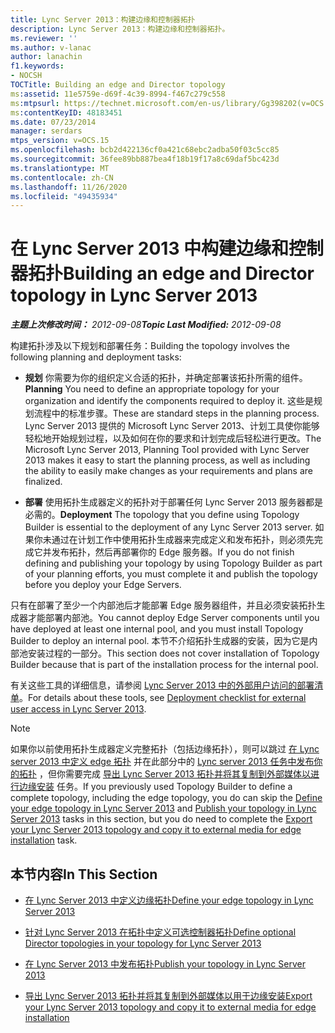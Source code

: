 ```yaml
---
title: Lync Server 2013：构建边缘和控制器拓扑
description: Lync Server 2013：构建边缘和控制器拓扑。
ms.reviewer: ''
ms.author: v-lanac
author: lanachin
f1.keywords:
- NOCSH
TOCTitle: Building an edge and Director topology
ms:assetid: 11e5759e-d69f-4c39-8994-f467c279c558
ms:mtpsurl: https://technet.microsoft.com/en-us/library/Gg398202(v=OCS.15)
ms:contentKeyID: 48183451
ms.date: 07/23/2014
manager: serdars
mtps_version: v=OCS.15
ms.openlocfilehash: bcb2d422136cf0a421c68ebc2adba50f03c5cc85
ms.sourcegitcommit: 36fee89bb887bea4f18b19f17a8c69daf5bc423d
ms.translationtype: MT
ms.contentlocale: zh-CN
ms.lasthandoff: 11/26/2020
ms.locfileid: "49435934"
---
```

# <a name="building-an-edge-and-director-topology-in-lync-server-2013"></a><span data-ttu-id="af046-103">在 Lync Server 2013 中构建边缘和控制器拓扑</span><span class="sxs-lookup"><span data-stu-id="af046-103">Building an edge and Director topology in Lync Server 2013</span></span>

<div data-xmlns="http://www.w3.org/1999/xhtml">

<div class="topic" data-xmlns="http://www.w3.org/1999/xhtml" data-msxsl="urn:schemas-microsoft-com:xslt" data-cs="https://msdn.microsoft.com/">

<div data-asp="https://msdn2.microsoft.com/asp">



</div>

<div id="mainSection">

<div id="mainBody"><span data-ttu-id="af046-104">

<span> </span></span><span class="sxs-lookup"><span data-stu-id="af046-104">

<span> </span></span></span>

<span data-ttu-id="af046-105">_**主题上次修改时间：** 2012-09-08_</span><span class="sxs-lookup"><span data-stu-id="af046-105">_**Topic Last Modified:** 2012-09-08_</span></span>

<span data-ttu-id="af046-106">构建拓扑涉及以下规划和部署任务：</span><span class="sxs-lookup"><span data-stu-id="af046-106">Building the topology involves the following planning and deployment tasks:</span></span>

  - <span data-ttu-id="af046-107">**规划**   你需要为你的组织定义合适的拓扑，并确定部署该拓扑所需的组件。</span><span class="sxs-lookup"><span data-stu-id="af046-107">**Planning**   You need to define an appropriate topology for your organization and identify the components required to deploy it.</span></span> <span data-ttu-id="af046-108">这些是规划流程中的标准步骤。</span><span class="sxs-lookup"><span data-stu-id="af046-108">These are standard steps in the planning process.</span></span> <span data-ttu-id="af046-109">Lync Server 2013 提供的 Microsoft Lync Server 2013、计划工具使你能够轻松地开始规划过程，以及如何在你的要求和计划完成后轻松进行更改。</span><span class="sxs-lookup"><span data-stu-id="af046-109">The Microsoft Lync Server 2013, Planning Tool provided with Lync Server 2013 makes it easy to start the planning process, as well as including the ability to easily make changes as your requirements and plans are finalized.</span></span>

  - <span data-ttu-id="af046-110">**部署**   使用拓扑生成器定义的拓扑对于部署任何 Lync Server 2013 服务器都是必需的。</span><span class="sxs-lookup"><span data-stu-id="af046-110">**Deployment**   The topology that you define using Topology Builder is essential to the deployment of any Lync Server 2013 server.</span></span> <span data-ttu-id="af046-111">如果你未通过在计划工作中使用拓扑生成器来完成定义和发布拓扑，则必须先完成它并发布拓扑，然后再部署你的 Edge 服务器。</span><span class="sxs-lookup"><span data-stu-id="af046-111">If you do not finish defining and publishing your topology by using Topology Builder as part of your planning efforts, you must complete it and publish the topology before you deploy your Edge Servers.</span></span>

<span data-ttu-id="af046-112">只有在部署了至少一个内部池后才能部署 Edge 服务器组件，并且必须安装拓扑生成器才能部署内部池。</span><span class="sxs-lookup"><span data-stu-id="af046-112">You cannot deploy Edge Server components until you have deployed at least one internal pool, and you must install Topology Builder to deploy an internal pool.</span></span> <span data-ttu-id="af046-113">本节不介绍拓扑生成器的安装，因为它是内部池安装过程的一部分。</span><span class="sxs-lookup"><span data-stu-id="af046-113">This section does not cover installation of Topology Builder because that is part of the installation process for the internal pool.</span></span>

<span data-ttu-id="af046-114">有关这些工具的详细信息，请参阅 [Lync Server 2013 中的外部用户访问的部署清单](lync-server-2013-deployment-checklist-for-external-user-access.md)。</span><span class="sxs-lookup"><span data-stu-id="af046-114">For details about these tools, see [Deployment checklist for external user access in Lync Server 2013](lync-server-2013-deployment-checklist-for-external-user-access.md).</span></span>

<div>


> [!NOTE]  
> <span data-ttu-id="af046-115">如果你以前使用拓扑生成器定义完整拓扑（包括边缘拓扑），则可以跳过 <A href="lync-server-2013-define-your-edge-topology.md">在 Lync server 2013 中定义 edge 拓扑</A> 并在此部分中的 <A href="lync-server-2013-publish-your-topology.md">Lync server 2013 任务中发布你的拓扑</A> ，但你需要完成 <A href="lync-server-2013-export-your-topology-and-copy-it-to-external-media-for-edge-installation.md">导出 Lync Server 2013 拓扑并将其复制到外部媒体以进行边缘安装</A> 任务。</span><span class="sxs-lookup"><span data-stu-id="af046-115">If you previously used Topology Builder to define a complete topology, including the edge topology, you do can skip the <A href="lync-server-2013-define-your-edge-topology.md">Define your edge topology in Lync Server 2013</A> and <A href="lync-server-2013-publish-your-topology.md">Publish your topology in Lync Server 2013</A> tasks in this section, but you do need to complete the <A href="lync-server-2013-export-your-topology-and-copy-it-to-external-media-for-edge-installation.md">Export your Lync Server 2013 topology and copy it to external media for edge installation</A> task.</span></span>



</div>

<div>

## <a name="in-this-section"></a><span data-ttu-id="af046-116">本节内容</span><span class="sxs-lookup"><span data-stu-id="af046-116">In This Section</span></span>

  - [<span data-ttu-id="af046-117">在 Lync Server 2013 中定义边缘拓扑</span><span class="sxs-lookup"><span data-stu-id="af046-117">Define your edge topology in Lync Server 2013</span></span>](lync-server-2013-define-your-edge-topology.md)

  - [<span data-ttu-id="af046-118">针对 Lync Server 2013 在拓扑中定义可选控制器拓扑</span><span class="sxs-lookup"><span data-stu-id="af046-118">Define optional Director topologies in your topology for Lync Server 2013</span></span>](lync-server-2013-define-optional-director-topologies-in-your-topology.md)

  - [<span data-ttu-id="af046-119">在 Lync Server 2013 中发布拓扑</span><span class="sxs-lookup"><span data-stu-id="af046-119">Publish your topology in Lync Server 2013</span></span>](lync-server-2013-publish-your-topology.md)

  - [<span data-ttu-id="af046-120">导出 Lync Server 2013 拓扑并将其复制到外部媒体以用于边缘安装</span><span class="sxs-lookup"><span data-stu-id="af046-120">Export your Lync Server 2013 topology and copy it to external media for edge installation</span></span>](lync-server-2013-export-your-topology-and-copy-it-to-external-media-for-edge-installation.md)

<span data-ttu-id="af046-121"></div>

</div>

<span> </span>

</div>

</div>

</span><span class="sxs-lookup"><span data-stu-id="af046-121"></div>

</div>

<span> </span>

</div>

</div>

</span></span></div>

